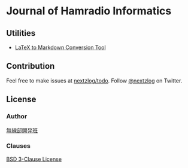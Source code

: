 Journal of Hamradio Informatics
====

## Utilities

- [LaTeX to Markdown Conversion Tool](text/)

## Contribution

Feel free to make issues at [nextzlog/todo](https://github.com/nextzlog/todo).
Follow [@nextzlog](https://twitter.com/nextzlog) on Twitter.

## License

### Author

[無線部開発班](https://pafelog.net)

### Clauses

[BSD 3-Clause License](LICENSE.md)
